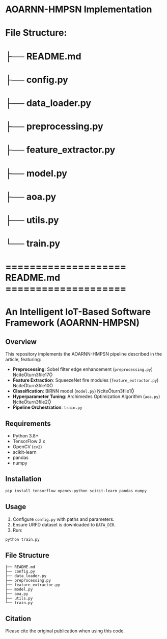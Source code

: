 # AOARNN-HMPSN Implementation

# File Structure:
# ├── README.md
# ├── config.py
# ├── data_loader.py
# ├── preprocessing.py
# ├── feature_extractor.py
# ├── model.py
# ├── aoa.py
# ├── utils.py
# └── train.py

# ==================== README.md ====================
# An Intelligent IoT-Based Software Framework (AOARNN-HMPSN)

## Overview
This repository implements the AOARNN-HMPSN pipeline described in the article, featuring:
- **Preprocessing**: Sobel filter edge enhancement (`preprocessing.py`) citeturn3file17
- **Feature Extraction**: SqueezeNet fire modules (`feature_extractor.py`) citeturn3file10
- **Classification**: BiRNN model (`model.py`) citeturn3file1
- **Hyperparameter Tuning**: Archimedes Optimization Algorithm (`aoa.py`) citeturn3file2
- **Pipeline Orchestration**: `train.py`

## Requirements
- Python 3.8+
- TensorFlow 2.x
- OpenCV (`cv2`)
- scikit-learn
- pandas
- numpy

## Installation
```bash
pip install tensorflow opencv-python scikit-learn pandas numpy
```

## Usage
1. Configure `config.py` with paths and parameters.
2. Ensure URFD dataset is downloaded to `DATA_DIR`.
3. Run:
```bash
python train.py
```

## File Structure
```
├── README.md
├── config.py
├── data_loader.py
├── preprocessing.py
├── feature_extractor.py
├── model.py
├── aoa.py
├── utils.py
└── train.py
```

## Citation
Please cite the original publication when using this code.
